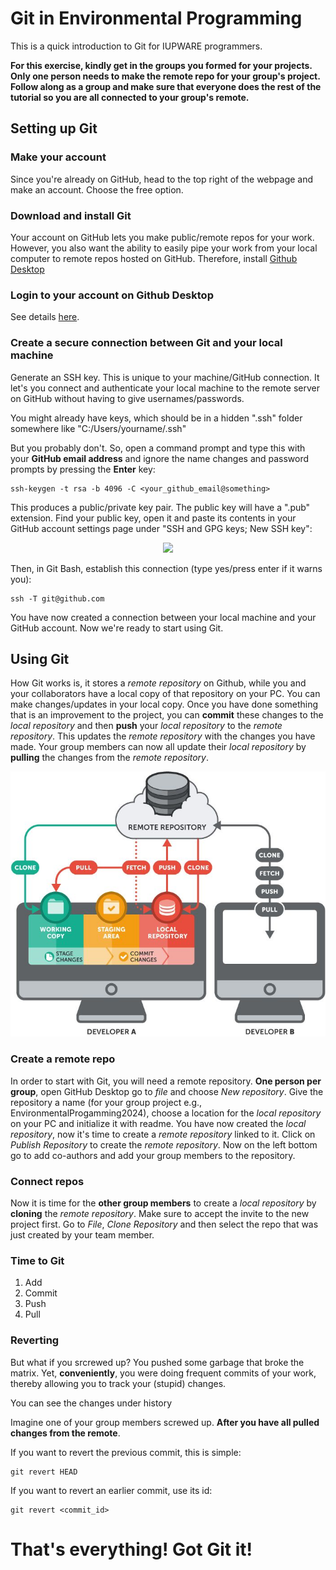 # Git in Environmental Programming
This is a quick introduction to Git for IUPWARE programmers. 

**For this exercise, kindly get in the groups you formed for your projects. Only one person needs to make the remote repo for your group's project. Follow along as a group and make sure that everyone does the rest of the tutorial so you are all connected to your group's remote.**

## Setting up Git

### Make your account
Since you're already on GitHub, head to the top right of the webpage and make an account. Choose the free option.

### Download and install Git
Your account on GitHub lets you make public/remote repos for your work. However, you also want the ability to easily pipe your work from your local computer to remote repos hosted on GitHub. Therefore, install [Github Desktop](https://desktop.github.com/download/)

### Login to your account on Github Desktop

See details [here](https://docs.github.com/en/desktop/installing-and-authenticating-to-github-desktop/authenticating-to-github-in-github-desktop).

### Create a secure connection between Git and your local machine
Generate an SSH key. This is unique to your machine/GitHub connection. It let's you connect and authenticate your local machine to the remote server on GitHub without having to give usernames/passwords.

You might already have keys, which should be in a hidden ".ssh" folder somewhere like "C:/Users/yourname/.ssh"

But you probably don't. So, open a command prompt and type this with your **GitHub email address** and ignore the name changes and password prompts by pressing the **Enter** key:
```
ssh-keygen -t rsa -b 4096 -C <your_github_email@something>
```

This produces a public/private key pair. The public key will have a ".pub" extension. Find your public key, open it and paste its contents in your GitHub account settings page under "SSH and GPG keys; New SSH key":
<p align="center">
<img src="https://github.com/lwilgrant/enviro_prog_git/blob/main/keys.PNG" />
</p>

Then, in Git Bash, establish this connection (type yes/press enter if it warns you):
```
ssh -T git@github.com
```

You have now created a connection between your local machine and your GitHub account. Now we're ready to start using Git.

## Using Git
How Git works is, it stores a _remote repository_ on Github, while you and your collaborators have a local copy of that repository on your PC. You can make changes/updates in your local copy. Once you have done something that is an improvement to the project, you can **commit** these changes to the _local repository_ and then **push** your _local repository_ to the _remote repository_. This updates the _remote repository_ with the changes you have made. Your group members can now all update their _local repository_ by **pulling** the changes from the _remote repository_.
<p align="center">
<img src="Git.jpg" />
</p>

### Create a remote repo
In order to start with Git, you will need a remote repository. **One person per group**, open GitHub Desktop go to _file_ and choose _New repository_. Give the repository a name (for your group project e.g., EnvironmentalProgamming2024), choose a location for the _local repository_ on your PC and initialize it with readme. You have now created the _local repository_, now it's time to create a _remote repository_ linked to it. Click on _Publish Repository_ to create the _remote repository_.
Now on the left bottom go to add co-authors and add your group members to the repository.

### Connect repos

Now it is time for the **other group members** to create a _local repository_ by **cloning** the _remote repository_. 
Make sure to accept the invite to the new project first.
Go to _File_, _Clone Repository_ and then select the repo that was just created by your team member.

### Time to Git

1. Add
2. Commit
3. Push
4. Pull

### Reverting

But what if you srcrewed up? You pushed some garbage that broke the matrix. Yet, **conveniently**, you were doing frequent commits of your work, thereby allowing you to track your (stupid) changes.

You can see the changes under history


Imagine one of your group members screwed up. **After you have all pulled changes from the remote**.

If you want to revert the previous commit, this is simple:
```
git revert HEAD
```

If you want to revert an earlier commit, use its id:
```
git revert <commit_id>
```

# That's everything! Got Git it!

